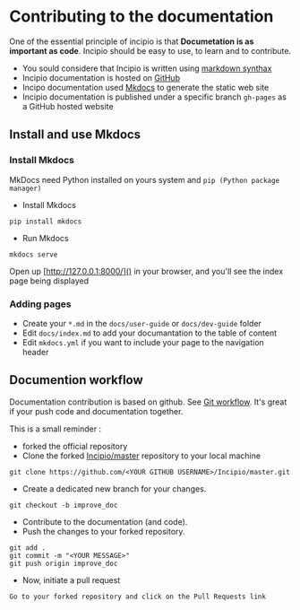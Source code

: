 # Contributing to the documentation

One of the essential principle of incipio is that __Documetation is as important as code__. Incipio should be easy to use, to learn and to contribute.

* You sould considere that Incipio is written using [markdown synthax](https://confluence.atlassian.com/stash/markdown-syntax-guide-312740094.html)
* Incipio documentation is hosted on [GitHub](https://github.com/in6pio/Incipio/tree/master)
* Incipo documentation used [Mkdocs](http://www.mkdocs.org/) to generate the static web site
* Incipio documentation is published under a specific branch ``gh-pages`` as a GitHub hosted website


## Install and use Mkdocs

### Install Mkdocs

MkDocs need Python installed on yours system and ``pip (Python package manager)``

* Install Mkdocs
```
pip install mkdocs
```

* Run Mkdocs
```
mkdocs serve
```

Open up [http://127.0.0.1:8000/]() in your browser, and you'll see the index page being displayed

### Adding pages

* Create your ``*.md`` in the ``docs/user-guide`` or ``docs/dev-guide`` folder
* Edit ``docs/index.md`` to add your documantation to the table of content
* Edit ``mkdocs.yml`` if you want to include your page to the navigation header


## Documention workflow

Documentation contribution is based on github. See [Git workflow](git-workflow.md).
It's great if your push code and documentation together.

This is a small reminder :

* forked the official repository
* Clone the forked [Incipio/master](https://github.com/in6pio/Incipio/tree/master) repository to your local machine
```
git clone https://github.com/<YOUR GITHUB USERNAME>/Incipio/master.git
```
* Create a dedicated new branch for your changes.
````
git checkout -b improve_doc
````
* Contribute to the documentation (and code).
* Push the changes to your forked repository.
````
git add .
git commit -m "<YOUR MESSAGE>"
git push origin improve_doc
````
* Now, initiate a pull request
````
Go to your forked repository and click on the Pull Requests link
````